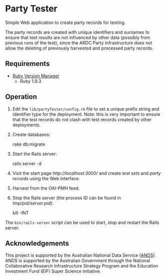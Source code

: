 Party Tester
============

Simple Web application to create party records for testing.

The party records are created with unique identifiers and surnames to
ensure that test results are not influenced by other data (possibly
from previous runs of the test), since the ARDC Party Infrastructure
does not allow the deleting of previously harvested and processed
party records.

Requirements
------------

- [Ruby Version Manager](http://rvm.io/)
    - Ruby 1.9.3

Operation
---------

1. Edit the `lib/partyTester/config.rb` file to set a unique prefix
   string and identifier type for the deployment. Note: this is very
   important to ensure that the test records do not clash with test
   records created by other deployments.

2. Create databases:

	rake db:migrate

3. Start the Rails server:

    rails server -d

4. Visit the start page _http://localhost:3000/_ and create _test sets_
   and _party records_ using the Web interface.

5. Harvest from the OAI-PMH feed.

6. Stop the Rails server (the process ID can be found in _tmp/pid/server.pid_):

    kill -INT <processID>

The `bin/rails-server` script can be used to start, stop and restart
the Rails server.

Acknowledgements
----------------

This project is supported by the Australian National Data Service
([ANDS](http://www.ands.org.au/)). ANDS is supported by the Australian
Government through the National Collaborative Research Infrastructure
Strategy Program and the Education Investment Fund (EIF) Super Science
Initiative.
